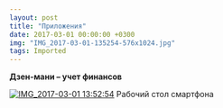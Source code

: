 ```yaml
---
layout: post
title: "Приложения"
date: 2017-03-01 00:00:00 +0300
img: "IMG_2017-03-01-135254-576x1024.jpg"
tags: Imported
---
```


**Дзен-мани – учет финансов**

[![IMG_2017-03-01 13:52:54](/blog/assets/img/IMG_2017-03-01-135254-576x1024.jpg)](https://vlaim.s3.amazonaws.com/uploads/2017/03/IMG_2017-03-01-135254.jpg) Рабочий стол смартфона